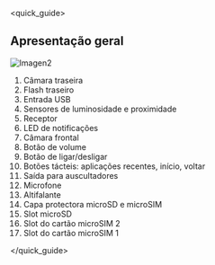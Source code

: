 <quick_guide>
## Apresentação geral

![Imagen2](http://static.energysistem.com/images/manuals/42509/55e70a1092dbc.jpg)

1.  Câmara traseira
2.  Flash traseiro
3.  Entrada USB
4.  Sensores de luminosidade e proximidade
5.  Receptor
6.  LED de notificações
7.  Câmara frontal
8.  Botão de volume
9.  Botão de ligar/desligar
10. Botões tácteis: aplicações recentes, início, voltar
11.	Saída para auscultadores
12.	Microfone
13.	Altifalante
14.	Capa protectora microSD e microSIM
15.	Slot microSD 
16.	Slot do cartão microSIM 2 
17.	Slot do cartão microSIM 1

</quick_guide>
